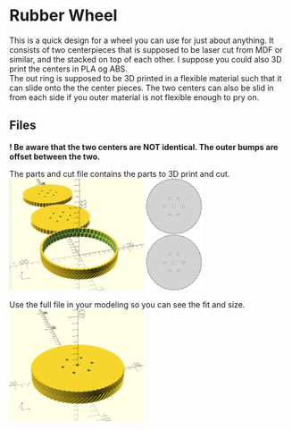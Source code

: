 # Rubber Wheel
This is a quick design for a wheel you can use for just about anything. It consists of two centerpieces that is supposed to be laser cut from MDF or similar, and the stacked on top of each other. I suppose you could also 3D print the centers in PLA og ABS.  
The out ring is supposed to be 3D printed in a flexible material such that it can slide onto the the center pieces. The two centers can also be slid in from each side if you outer material is not flexible enough to pry on. 

## Files
**! Be aware that the two centers are NOT identical. The outer bumps are offset between the two.**  

The parts and cut file contains the parts to 3D print and cut.  
<img src="rubber_wheel_parts.png" height="200"/> 
<img src="rubber_wheel_center_cut.svg" height="200"/>  

  
Use the full file in your modeling so you can see the fit and size.  
<img src="rubber_wheel_full.png" height="200"/>  